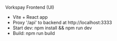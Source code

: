
Vorkspay Frontend (UI)
- Vite + React app
- Proxy '/api' to backend at http://localhost:3333
- Start dev: npm install && npm run dev
- Build: npm run build
